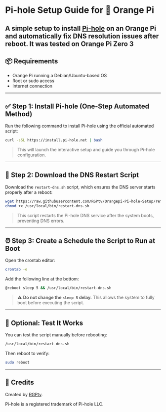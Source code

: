 # Pi-hole Setup Guide for 🍊 Orange Pi

A simple setup to install [Pi-hole](https://pi-hole.net/) on an Orange Pi and automatically fix DNS resolution issues after reboot.
It was tested on Orange Pi Zero 3
---

## 📦 Requirements

* Orange Pi running a Debian/Ubuntu-based OS
* Root or sudo access
* Internet connection

---

## ✅ Step 1: Install Pi-hole (One-Step Automated Method)

Run the following command to install Pi-hole using the official automated script:

```bash
curl -sSL https://install.pi-hole.net | bash
```

> This will launch the interactive setup and guide you through Pi-hole configuration.

---

## 🔧 Step 2: Download the DNS Restart Script

Download the `restart-dns.sh` script, which ensures the DNS server starts properly after a reboot:

```bash
wget https://raw.githubusercontent.com/RGPtv/Orangepi-Pi-hole-Setup/refs/heads/main/restart-dns.sh -O /usr/local/bin/restart-dns.sh
chmod +x /usr/local/bin/restart-dns.sh
```

> This script restarts the Pi-hole DNS service after the system boots, preventing DNS errors.

---

## ⏰ Step 3: Create a Schedule the Script to Run at Boot

Open the crontab editor:

```bash
crontab -e
```

Add the following line at the bottom:

```bash
@reboot sleep 5 && /usr/local/bin/restart-dns.sh
```

> ⚠️ **Do not change the `sleep 5` delay.** This allows the system to fully boot before executing the script.

---

## 💪 Optional: Test It Works

You can test the script manually before rebooting:

```bash
/usr/local/bin/restart-dns.sh
```

Then reboot to verify:

```bash
sudo reboot
```

---
## 🙌 Credits

Created by [RGPtv](https://github.com/RGPtv).

Pi-hole is a registered trademark of Pi-hole LLC.
